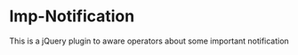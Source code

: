Imp-Notification
================

This is a jQuery plugin to aware operators about some important notification
